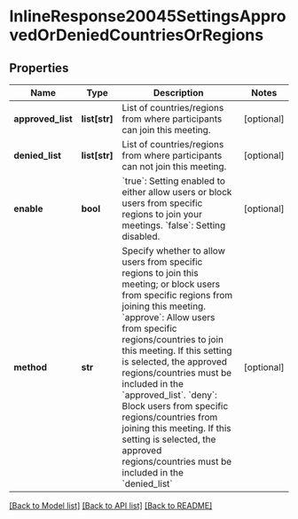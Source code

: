 # InlineResponse20045SettingsApprovedOrDeniedCountriesOrRegions

## Properties
Name | Type | Description | Notes
------------ | ------------- | ------------- | -------------
**approved_list** | **list[str]** | List of countries/regions from where participants can join this meeting.  | [optional] 
**denied_list** | **list[str]** | List of countries/regions from where participants can not join this meeting.  | [optional] 
**enable** | **bool** | &#x60;true&#x60;: Setting enabled to either allow users or block users from specific regions to join your meetings.       &#x60;false&#x60;: Setting disabled. | [optional] 
**method** | **str** | Specify whether to allow users from specific regions to join this meeting; or block users from specific regions from joining this meeting.          &#x60;approve&#x60;: Allow users from specific regions/countries to join this meeting. If this setting is selected, the approved regions/countries must be included in the &#x60;approved_list&#x60;.         &#x60;deny&#x60;: Block users from specific regions/countries from joining this meeting. If this setting is selected, the approved regions/countries must be included in the &#x60;denied_list&#x60; | [optional] 

[[Back to Model list]](../README.md#documentation-for-models) [[Back to API list]](../README.md#documentation-for-api-endpoints) [[Back to README]](../README.md)

